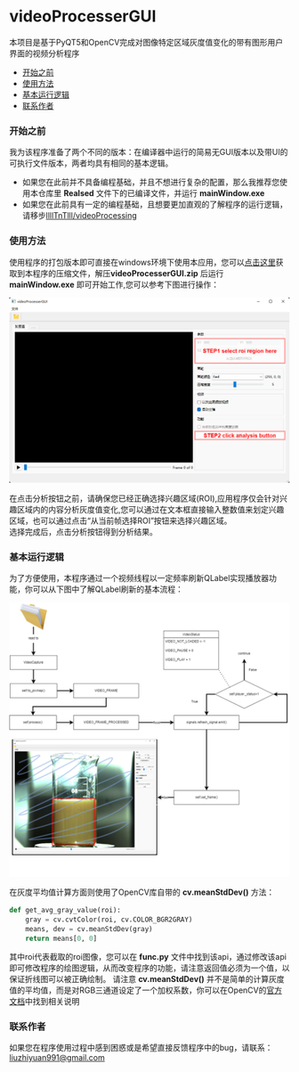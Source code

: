 # videoProcesserGUI
本项目是基于PyQT5和OpenCV完成对图像特定区域灰度值变化的带有图形用户界面的视频分析程序

- [开始之前](#开始之前)
- [使用方法](#使用方法)
- [基本运行逻辑](#基本运行逻辑)
- [联系作者](#联系作者)


### 开始之前
我为该程序准备了两个不同的版本：在编译器中运行的简易无GUI版本以及带UI的可执行文件版本，两者均具有相同的基本逻辑。
+ 如果您在此前并不具备编程基础，并且不想进行复杂的配置，那么我推荐您使用本仓库里 **Realsed** 文件下的已编译文件，并运行 **mainWindow.exe**
+ 如果您在此前具有一定的编程基础，且想要更加直观的了解程序的运行逻辑，请移步[llllTnTlll/videoProcessing](https://github.com/llllTnTlll/videoProcessing)

### 使用方法
使用程序的打包版本即可直接在windows环境下使用本应用，您可以[点击这里](https://github.com/llllTnTlll/videoProcesserGUI/releases/tag/v1.0.0-alpha)获取到本程序的压缩文件，解压**videoProcesserGUI.zip**
后运行 **mainWindow.exe** 即可开始工作,您可以参考下图进行操作：

![操作流程](https://github.com/llllTnTlll/picGit/blob/master/VideoProcesserGUI/mainWindow.drawio.png)

在点击分析按钮之前，请确保您已经正确选择兴趣区域(ROI),应用程序仅会针对兴趣区域内的内容分析灰度值变化,您可以通过在文本框直接输入整数值来划定兴趣区域，也可以通过点击“从当前帧选择ROI”按钮来选择兴趣区域。   
选择完成后，点击分析按钮得到分析结果。

### 基本运行逻辑
为了方便使用，本程序通过一个视频线程以一定频率刷新QLabel实现播放器功能，你可以从下图中了解QLabel刷新的基本流程：

![流程图](https://github.com/llllTnTlll/picGit/blob/master/VideoProcesserGUI/refresh-Page-1.drawio.png)

在灰度平均值计算方面则使用了OpenCV库自带的 **cv.meanStdDev()** 方法：
```python
def get_avg_gray_value(roi):
    gray = cv.cvtColor(roi, cv.COLOR_BGR2GRAY)
    means, dev = cv.meanStdDev(gray)
    return means[0, 0]  
```
其中roi代表截取的roi图像，您可以在 **func.py** 文件中找到该api，通过修改该api即可修改程序的绘图逻辑，从而改变程序的功能，请注意返回值必须为一个值，以保证折线图可以被正确绘制。
请注意 **cv.meanStdDev()** 并不是简单的计算灰度值的平均值，而是对RGB三通道设定了一个加权系数，你可以在OpenCV的[官方文档](https://docs.opencv.org/3.4.1/de/d25/imgproc_color_conversions.html)中找到相关说明

### 联系作者
如果您在程序使用过程中感到困惑或是希望直接反馈程序中的bug，请联系：liuzhiyuan991@gmail.com